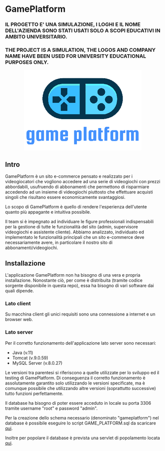 # GamePlatform

### IL PROGETTO E' UNA SIMULAZIONE, I LOGHI E IL NOME DELL'AZIENDA SONO STATI USATI SOLO A SCOPI EDUCATIVI IN AMBITO UNIVERSITARIO.

### THE PROJECT IS A SIMULATION, THE LOGOS AND COMPANY NAME HAVE BEEN USED FOR UNIVERSITY EDUCATIONAL PURPOSES ONLY.

<p align="center"><img src="gamePlatformSite/src/main/webapp/img/icon/logo.png"></p>

## Intro

GamePlatform è un sito e-commerce pensato e realizzato per i videogiocatori che vogliono accedere ad una serie di videogiochi con prezzi abbordabili, usufruendo di abbonamenti
che permettono di risparmiare accedendo ad un insieme di videogiochi piuttosto che effettuare acquisti singoli che risultano essere economicamente svantaggiosi.

Lo scopo di GamePlatform è quello di rendere l'esperienza dell'utente quanto più appagante e intuitiva possibile. 

Il team si è impegnato ad individuare le figure professionali indispensabili per la gestione di tutte le funzionalità del sito (admin, supervisore videogiochi e assistente cliente).
Abbiamo analizzato, individuato ed implementato le funzionalità principali che un sito e-commerce deve necessariamente avere, in particolare il nostro sito di abbonamenti/videogiochi.

## Installazione

L'applicazione GamePlatform non ha bisogno di una vera e propria installazione. Nonostante ciò, per come è
distribuita (tramite codice sorgente disponibile in questa repo), essa ha bisogno di vari software dai quali dipende.

### Lato client

Su macchina client gli unici requisiti sono una connessione a internet e un browser web.

### Lato server

Per il corretto funzionamento dell'applicazione lato server sono necessari:
* Java (v.11)
* Tomcat (v.9.0.59)
* MySQL Server (v.8.0.27)

Le versioni tra parentesi si riferiscono a quelle utilizzate per lo sviluppo ed il testing di GamePlatform. Di
conseguenza il corretto funzionamento è assolutamente garantito solo utilizzando le versioni specificate, ma è comunque
possibile che utilizzando altre versioni (soprattutto successive) tutto funzioni perfettamente.

Il database ha bisogno di poter essere acceduto in locale su porta 3306 tramite username "root" e password "admin".

Per la creazione dello schema necessario (denominato "gameplatform") nel database è possibile eseguire lo script GAME_PLATFORM.sql
da scaricare [qui](gamePlatformSite/db/GAME_PLATFORM.sql).

Inoltre per popolare il database è prevista una servlet di popolamento locata [qui](gamePlatformSite/src/main/java/it/unisa/gp/control/PopolamentoDBServlet.java).
